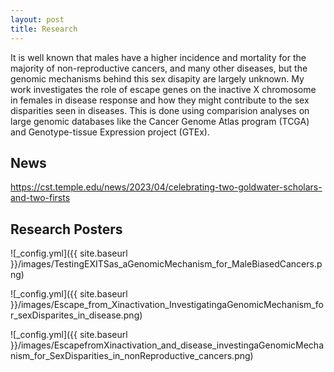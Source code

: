 ```yaml
---
layout: post
title: Research
---
```


It is well known that males have a higher incidence and mortality for the majority of non-reproductive cancers, and many other diseases, but the genomic mechanisms behind this sex disapity are largely unknown. My work investigates the role of escape genes on the inactive X chromosome in females in disease response and how they might contribute to the sex disparities seen in diseases. This is done using comparision analyses on large genomic databases like the Cancer Genome Atlas program (TCGA) and Genotype-tissue Expression project (GTEx). 

## News

https://cst.temple.edu/news/2023/04/celebrating-two-goldwater-scholars-and-two-firsts

## Research Posters

![_config.yml]({{ site.baseurl }}/images/TestingEXITSas_aGenomicMechanism_for_MaleBiasedCancers.png)

![_config.yml]({{ site.baseurl }}/images/Escape_from_Xinactivation_InvestigatingaGenomicMechanism_for_sexDisparites_in_disease.png)

![_config.yml]({{ site.baseurl }}/images/EscapefromXinactivation_and_disease_investingaGenomicMechanism_for_SexDisparities_in_nonReproductive_cancers.png)


